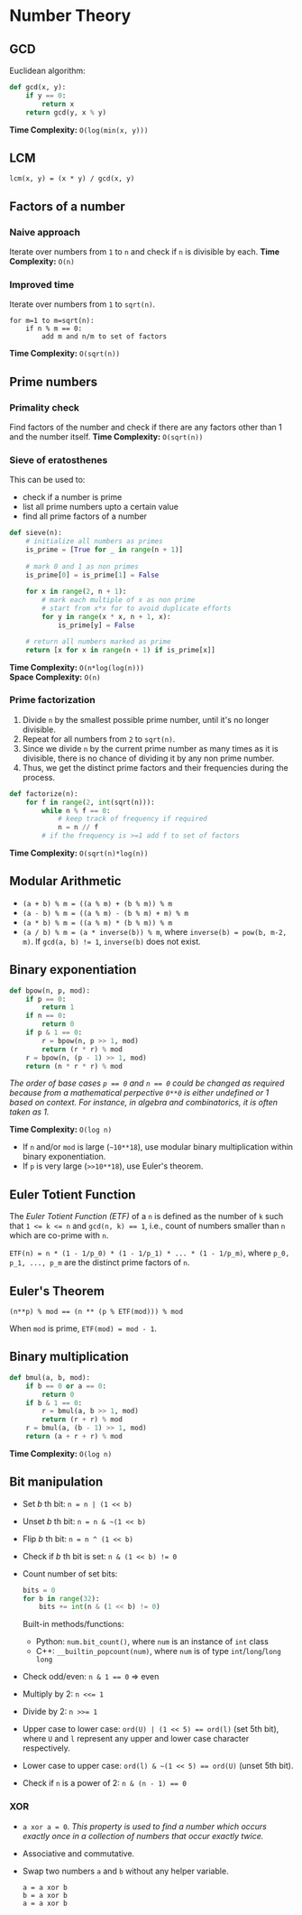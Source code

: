 # Number Theory

## GCD

Euclidean algorithm:

```python
def gcd(x, y):
    if y == 0:
        return x
    return gcd(y, x % y)
```

**Time Complexity:** `O(log(min(x, y)))`

## LCM

`lcm(x, y) = (x * y) / gcd(x, y)`

## Factors of a number

### Naive approach

Iterate over numbers from `1` to `n` and check if `n` is divisible by each.
**Time Complexity:** `O(n)`

### Improved time

Iterate over numbers from `1` to `sqrt(n)`.

```
for m=1 to m=sqrt(n):
    if n % m == 0:
        add m and n/m to set of factors
```

**Time Complexity:** `O(sqrt(n))`

## Prime numbers

### Primality check

Find factors of the number and check if there are any factors other than 1 and
the number itself. **Time Complexity:** `O(sqrt(n))`

### Sieve of eratosthenes

This can be used to:
- check if a number is prime
- list all prime numbers upto a certain value
- find all prime factors of a number

```python
def sieve(n):
    # initialize all numbers as primes
    is_prime = [True for _ in range(n + 1)]
    
    # mark 0 and 1 as non primes
    is_prime[0] = is_prime[1] = False
    
    for x in range(2, n + 1):
        # mark each multiple of x as non prime
        # start from x*x for to avoid duplicate efforts
        for y in range(x * x, n + 1, x):
            is_prime[y] = False

    # return all numbers marked as prime
    return [x for x in range(n + 1) if is_prime[x]]
```

**Time Complexity:** `O(n*log(log(n)))`  
**Space Complexity:** `O(n)`

### Prime factorization

1. Divide `n` by the smallest possible prime number, until it's no longer
   divisible.
2. Repeat for all numbers from `2` to `sqrt(n)`.
3. Since we divide `n` by the current prime number as many times as it is
   divisible, there is no chance of dividing it by any non prime number.
4. Thus, we get the distinct prime factors and their frequencies during the
   process.

```python
def factorize(n):
    for f in range(2, int(sqrt(n))):
        while n % f == 0:
            # keep track of frequency if required
            n = n // f
        # if the frequency is >=1 add f to set of factors
```

**Time Complexity:** `O(sqrt(n)*log(n))`

## Modular Arithmetic

- `(a + b) % m = ((a % m) + (b % m)) % m`
- `(a - b) % m = ((a % m) - (b % m) + m) % m`
- `(a * b) % m = ((a % m) * (b % m)) % m`
- `(a / b) % m = (a * inverse(b)) % m`, where `inverse(b) = pow(b, m-2, m)`.
  If `gcd(a, b) != 1`, `inverse(b)` does not exist.

## Binary exponentiation

```python
def bpow(n, p, mod):
    if p == 0:
        return 1
    if n == 0:
        return 0
    if p & 1 == 0:
        r = bpow(n, p >> 1, mod)
        return (r * r) % mod
    r = bpow(n, (p - 1) >> 1, mod)
    return (n * r * r) % mod
```

_The order of base cases `p == 0` and `n == 0` could be changed as required 
because from a mathematical perpective `0**0` is either undefined or 1 based 
on context. For instance, in algebra and combinatorics, it is often taken as 1._

**Time Complexity:** `O(log n)`

- If `n` and/or `mod` is large (`~10**18`), use modular binary multiplication
  within binary exponentiation.
- If `p` is very large (`>>10**18`), use Euler's theorem.

## Euler Totient Function

The _Euler Totient Function (ETF)_ of a `n` is defined as the number of `k` 
such that `1 <= k <= n` and `gcd(n, k) == 1`, i.e., count of numbers smaller 
than `n` which are co-prime with `n`.

`ETF(n) = n * (1 - 1/p_0) * (1 - 1/p_1) * ... * (1 - 1/p_m)`, 
where `p_0, p_1, ..., p_m` are the distinct prime factors of `n`.

## Euler's Theorem

`(n**p) % mod == (n ** (p % ETF(mod))) % mod`  

When `mod` is prime, `ETF(mod) = mod - 1`.

## Binary multiplication

```python
def bmul(a, b, mod):
    if b == 0 or a == 0:
        return 0
    if b & 1 == 0:
        r = bmul(a, b >> 1, mod)
        return (r + r) % mod
    r = bmul(a, (b - 1) >> 1, mod)
    return (a + r + r) % mod
```

**Time Complexity:** `O(log n)`

## Bit manipulation

- Set _b_ th bit: `n = n | (1 << b)`

- Unset _b_ th bit: `n = n & ~(1 << b)`

- Flip _b_ th bit: `n = n ^ (1 << b)`

- Check if _b_ th bit is set: `n & (1 << b) != 0`

- Count number of set bits:   
  ```python
  bits = 0
  for b in range(32):
      bits += int(n & (1 << b) != 0)
  ```
  Built-in methods/functions:
  - Python: `num.bit_count()`, where `num` is an instance of `int` class
  - C++: `__builtin_popcount(num)`, where `num` is of type `int`/`long`/`long long`  

- Check odd/even: `n & 1 == 0` => even

- Multiply by 2: `n <<= 1`

- Divide by 2: `n >>= 1`

- Upper case to lower case: `ord(U) | (1 << 5) == ord(l)` (set 5th bit), where
  `U` and `l` represent any upper and lower case character respectively.

- Lower case to upper case: `ord(l) & ~(1 << 5) == ord(U)` (unset 5th bit).

- Check if `n` is a power of 2: `n & (n - 1) == 0`

### XOR

- `a xor a = 0`. _This property is used to find a number which occurs exactly
  once in a collection of numbers that occur exactly twice._

- Associative and commutative.

- Swap two numbers `a` and `b` without any helper variable.
  ```
  a = a xor b
  b = a xor b
  a = a xor b
  ```
